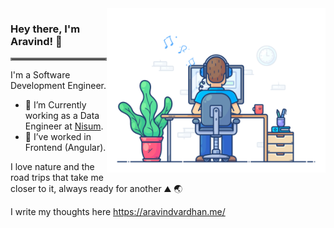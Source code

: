 <img src="https://github.com/Iaml3gend/iaml3gend/blob/main/123.gif" alt="drawing" width="350" align="right" />

### Hey there, I'm Aravind! 👋
<hr style="border:2px solid gray">





<!-- ![](https://github.com/Iaml3gend/iaml3gend/blob/main/123.gif) -->

<!--

Here are some ideas to get you started:

- 🔭 I’m currently working on Data Analytics
- 🌱 I’m currently learning Data Engineering
- 👯 I’m looking to collaborate on ...
- 🤔 I’m looking for help with ...
- 💬 Ask me about ...
- 📫 How to reach me: ...
- ⚡ Fun fact: ...
-->

I'm a Software Development Engineer.         

- 🔭 I’m Currently working as a Data Engineer at [Nisum](https://www.nisum.com/). 
- 🌱 I’ve worked in Frontend (Angular).

I love nature and the road trips that take me closer to it, always ready for another ⛰ 🌏

I write my thoughts here https://aravindvardhan.me/
